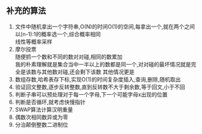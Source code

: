 ## 补充的算法
1. 文件中随机拿出一个字符串,O(N)的时间O(1)的空间,每拿出一个,就在两个之间以(n-1):1的概率选一个,综合概率相同  
线性等概率采样
2. 摩尔投票  
随便抓一个数和不同的数对对碰,相同的数累加  
我的朴素理解就是集合当中一半以上的数都是同一个,对对碰的最坏情况就是完全是该数与其他数对碰,还会剩下该数 其他情况更是  
3. 数组存数,哈希表存下标,实现O(1)的时间复杂度插入,查询,删除,随机取出
4. 验证回文整数,逐步反转整数,直到反转数不大于剩余数,等于回文,小于不回
5. 判断子串可以预处理对于每一个字母,下一个可能字母x出现的位置
6. 判断是否循环,就考虑快慢指针
7. SWAP算法计算汉明重量
8. 偶数次相同数异或为零
9. 分治颠倒整数二进制位

